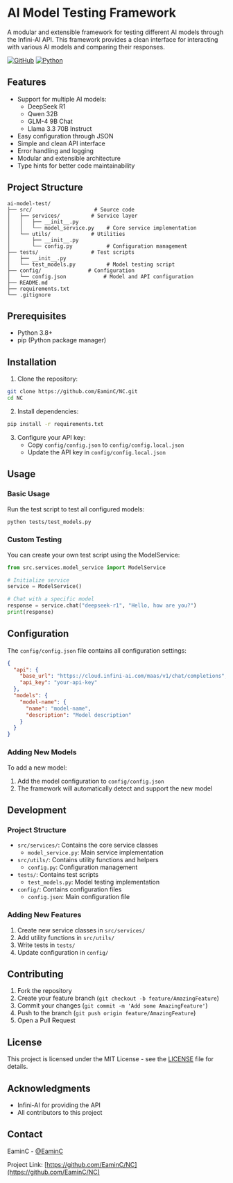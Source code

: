 # AI Model Testing Framework

A modular and extensible framework for testing different AI models through the Infini-AI API. This framework provides a clean interface for interacting with various AI models and comparing their responses.

[![GitHub](https://img.shields.io/github/license/EaminC/NC)](https://github.com/EaminC/NC/blob/main/LICENSE)
[![Python](https://img.shields.io/badge/python-3.8%2B-blue)](https://www.python.org/downloads/)

## Features

- Support for multiple AI models:
  - DeepSeek R1
  - Qwen 32B
  - GLM-4 9B Chat
  - Llama 3.3 70B Instruct
- Easy configuration through JSON
- Simple and clean API interface
- Error handling and logging
- Modular and extensible architecture
- Type hints for better code maintainability

## Project Structure

```
ai-model-test/
├── src/                    # Source code
│   ├── services/          # Service layer
│   │   ├── __init__.py
│   │   └── model_service.py    # Core service implementation
│   └── utils/             # Utilities
│       ├── __init__.py
│       └── config.py           # Configuration management
├── tests/                 # Test scripts
│   ├── __init__.py
│   └── test_models.py          # Model testing script
├── config/               # Configuration
│   └── config.json            # Model and API configuration
├── README.md
├── requirements.txt
└── .gitignore
```

## Prerequisites

- Python 3.8+
- pip (Python package manager)

## Installation

1. Clone the repository:

```bash
git clone https://github.com/EaminC/NC.git
cd NC
```

2. Install dependencies:

```bash
pip install -r requirements.txt
```

3. Configure your API key:
   - Copy `config/config.json` to `config/config.local.json`
   - Update the API key in `config/config.local.json`

## Usage

### Basic Usage

Run the test script to test all configured models:

```bash
python tests/test_models.py
```

### Custom Testing

You can create your own test script using the ModelService:

```python
from src.services.model_service import ModelService

# Initialize service
service = ModelService()

# Chat with a specific model
response = service.chat("deepseek-r1", "Hello, how are you?")
print(response)
```

## Configuration

The `config/config.json` file contains all configuration settings:

```json
{
  "api": {
    "base_url": "https://cloud.infini-ai.com/maas/v1/chat/completions",
    "api_key": "your-api-key"
  },
  "models": {
    "model-name": {
      "name": "model-name",
      "description": "Model description"
    }
  }
}
```

### Adding New Models

To add a new model:

1. Add the model configuration to `config/config.json`
2. The framework will automatically detect and support the new model

## Development

### Project Structure

- `src/services/`: Contains the core service classes
  - `model_service.py`: Main service implementation
- `src/utils/`: Contains utility functions and helpers
  - `config.py`: Configuration management
- `tests/`: Contains test scripts
  - `test_models.py`: Model testing implementation
- `config/`: Contains configuration files
  - `config.json`: Main configuration file

### Adding New Features

1. Create new service classes in `src/services/`
2. Add utility functions in `src/utils/`
3. Write tests in `tests/`
4. Update configuration in `config/`

## Contributing

1. Fork the repository
2. Create your feature branch (`git checkout -b feature/AmazingFeature`)
3. Commit your changes (`git commit -m 'Add some AmazingFeature'`)
4. Push to the branch (`git push origin feature/AmazingFeature`)
5. Open a Pull Request

## License

This project is licensed under the MIT License - see the [LICENSE](https://github.com/EaminC/NC/blob/main/LICENSE) file for details.

## Acknowledgments

- Infini-AI for providing the API
- All contributors to this project

## Contact

EaminC - [@EaminC](https://github.com/EaminC)

Project Link: [https://github.com/EaminC/NC](https://github.com/EaminC/NC)
